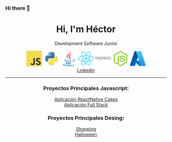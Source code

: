 ### Hi there 👋
<div id=header align="center">
    <h1>Hi, I'm Héctor</h1>
    <p>Development Software Junior</p>
</div>
<div id=skills align="center">
    <img width="50px" src="https://github.com/devicons/devicon/blob/master/icons/javascript/javascript-original.svg"/>
    <img width="50px" src="https://github.com/devicons/devicon/blob/master/icons/python/python-original.svg"/>
    <img width="50px" src="https://github.com/devicons/devicon/blob/master/icons/java/java-original.svg"/>
    <img width="50px" src="https://github.com/devicons/devicon/blob/master/icons/react/react-original.svg"/>
    <img width="50px" src="https://github.com/devicons/devicon/blob/master/icons/express/express-original-wordmark.svg"/>
    <img width="50px" src="https://github.com/devicons/devicon/blob/master/icons/nodejs/nodejs-original.svg"/>
    <img width="50px" src="https://github.com/devicons/devicon/blob/master/icons/azure/azure-original.svg"/>
</div>
<div align="center">
    <div>
        <a href="https://www.linkedin.com/in/hector-bustos-sanchez-lsca/">Linkedin</a>
    </div>
</div>
<hr/>
<div align="center">
    <h3>Proyectos Principales Javascript:</h3>
    <a href="https://github.com/HectorBusSan/Cake">Aplicación ReactNative Cakes</a><br/>
    <a href="https://github.com/HectorBusSan/FullJavascript">Aplicación Full Stack</a><br/>
</div>
<div align="center">
    <h3>Proyectos Principales Desing:</h3>
    <a href="https://hectorbussan.github.io/Clothing/">Shopping</a><br/>
    <a href="https://hectorbussan.github.io/Halloween/">Halloween</a><br/>
</div>

